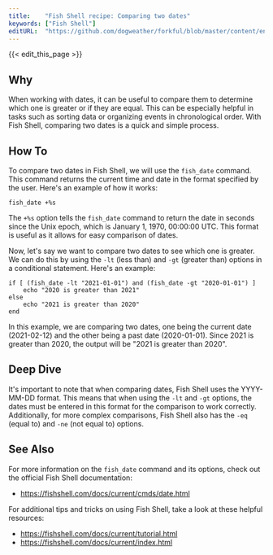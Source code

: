 ```yaml
---
title:    "Fish Shell recipe: Comparing two dates"
keywords: ["Fish Shell"]
editURL:  "https://github.com/dogweather/forkful/blob/master/content/en/fish-shell/comparing-two-dates.md"
---
```


{{< edit_this_page >}}

## Why 
When working with dates, it can be useful to compare them to determine which one is greater or if they are equal. This can be especially helpful in tasks such as sorting data or organizing events in chronological order. With Fish Shell, comparing two dates is a quick and simple process.

## How To
To compare two dates in Fish Shell, we will use the ```fish_date``` command. This command returns the current time and date in the format specified by the user. Here's an example of how it works:

```Fish Shell
fish_date +%s
```

The ```+%s``` option tells the ```fish_date``` command to return the date in seconds since the Unix epoch, which is January 1, 1970, 00:00:00 UTC. This format is useful as it allows for easy comparison of dates. 

Now, let's say we want to compare two dates to see which one is greater. We can do this by using the ```-lt``` (less than) and ```-gt``` (greater than) options in a conditional statement. Here's an example:

```Fish Shell
if [ (fish_date -lt "2021-01-01") and (fish_date -gt "2020-01-01") ]
    echo "2020 is greater than 2021"
else
    echo "2021 is greater than 2020"
end
```

In this example, we are comparing two dates, one being the current date (2021-02-12) and the other being a past date (2020-01-01). Since 2021 is greater than 2020, the output will be "2021 is greater than 2020". 

## Deep Dive
It's important to note that when comparing dates, Fish Shell uses the YYYY-MM-DD format. This means that when using the ```-lt``` and ```-gt``` options, the dates must be entered in this format for the comparison to work correctly. Additionally, for more complex comparisons, Fish Shell also has the ```-eq``` (equal to) and ```-ne``` (not equal to) options.

## See Also
For more information on the ```fish_date``` command and its options, check out the official Fish Shell documentation: 
- https://fishshell.com/docs/current/cmds/date.html 

For additional tips and tricks on using Fish Shell, take a look at these helpful resources:
- https://fishshell.com/docs/current/tutorial.html 
- https://fishshell.com/docs/current/index.html